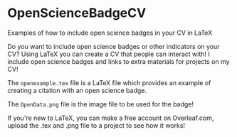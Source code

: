 # OpenScienceBadgeCV
Examples of how to include open science badges in your CV in LaTeX

Do you want to include open science badges or other indicators on your CV?
Using LaTeX you can create a CV that people can interact with! I include open science badges and links to extra materials for projects on my CV!

The `openexample.tex` file is a LaTeX file which provides an example of creating a citation with an open science badge. 

The `OpenData.png` file is the image file to be used for the badge! 

If you're new to LaTeX, you can make a free account on Overleaf.com, upload the .tex and .png file to a project to see how it works!
